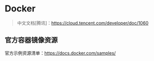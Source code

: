 # Docker

> 中文文档[腾讯]：<https://cloud.tencent.com/developer/doc/1060>


## 官方容器镜像资源

官方示例资源清单：<https://docs.docker.com/samples/>